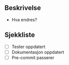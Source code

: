 ## Beskrivelse
- Hva endres?

## Sjekkliste
- [ ] Tester oppdatert
- [ ] Dokumentasjon oppdatert
- [ ] Pre-commit passerer
